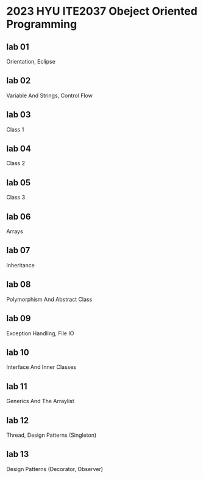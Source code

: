 # 2023 HYU ITE2037 Obeject Oriented Programming

## lab 01
Orientation, Eclipse

## lab 02
Variable And Strings, Control Flow

## lab 03
Class 1

## lab 04
Class 2

## lab 05
Class 3

## lab 06
Arrays

## lab 07
Inheritance

## lab 08
Polymorphism And Abstract Class

## lab 09
Exception Handling, File IO

## lab 10
Interface And Inner Classes

## lab 11
Generics And The Arraylist

## lab 12
Thread, Design Patterns (Singleton)

## lab 13
Design Patterns (Decorator, Observer)
